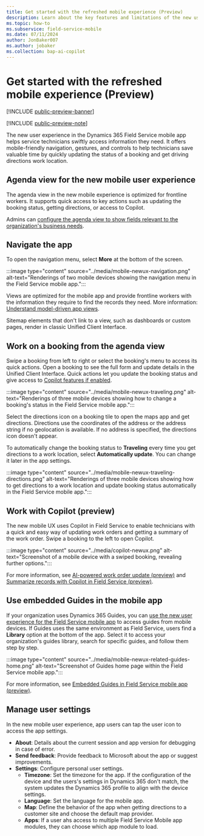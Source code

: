 ```yaml
---
title: Get started with the refreshed mobile experience (Preview)
description: Learn about the key features and limitations of the new user experience for the Dynamics 365 Field Service mobile app.
ms.topic: how-to
ms.subservice: field-service-mobile
ms.date: 07/11/2024
author: JonBaker007
ms.author: jobaker
ms.collection: bap-ai-copilot 
---
```


# Get started with the refreshed mobile experience (Preview)

[!INCLUDE [public-preview-banner](../../includes/public-preview-banner.md)]

[!INCLUDE [public-preview-note](../../includes/public-preview-note.md)]

The new user experience in the Dynamics 365 Field Service mobile app helps service technicians swiftly access information they need. It offers mobile-friendly navigation, gestures, and controls to help technicians save valuable time by quickly updating the status of a booking and get driving directions work location.

## Agenda view for the new mobile user experience

The agenda view in the new mobile experience is optimized for frontline workers. It supports quick access to key actions such as updating the booking status, getting directions, or access to Copilot.

Admins can [configure the agenda view to show fields relevant to the organization's business needs](customize-booking-calendar.md#new-mobile-uxtabvnext).

## Navigate the app

To open the navigation menu, select **More** at the bottom of the screen.

:::image type="content" source="../media/mobile-newux-navigation.png" alt-text="Renderings of two mobile devices showing the navigation menu in the Field Service mobile app.":::

Views are optimized for the mobile app and provide frontline workers with the information they require to find the records they need. More information: [Understand model-driven app views](/power-apps/maker/model-driven-apps/create-edit-views).

Sitemap elements that don't link to a view, such as dashboards or custom pages, render in classic Unified Client Interface.

## Work on a booking from the agenda view

Swipe a booking from left to right or select the booking's menu to access its quick actions. Open a booking to see the full form and update details in the Unified Client Interface. Quick actions let you update the booking status and give access to [Copilot features if enabled](set-up-field-service-mobile.md#turn-on-features-for-the-refreshed-experience).

:::image type="content" source="../media/mobile-newux-traveling.png" alt-text="Renderings of three mobile devices showing how to change a booking's status in the Field Service mobile app.":::

Select the directions icon on a booking tile to open the maps app and get directions. Directions use the coordinates of the address or the address string if no geolocation is available. If no address is specified, the directions icon doesn't appear.

To automatically change the booking status to **Traveling** every time you get directions to a work location, select **Automatically update**. You can change it later in the app settings.

:::image type="content" source="../media/mobile-newux-traveling-directions.png" alt-text="Renderings of three mobile devices showing how to get directions to a work location and update booking status automatically in the Field Service mobile app.":::

## Work with Copilot (preview)

The new mobile UX uses Copilot in Field Service to enable technicians with a quick and easy way of updating work orders and getting a summary of the work order. Swipe a booking to the left to open Copilot.

:::image type="content" source="../media/copilot-newux.png" alt-text="Screenshot of a mobile device with a swiped booking, revealing further options.":::

For more information, see [AI-powered work order update (preview)](../work-order-update.md) and [Summarize records with Copilot in Field Service (preview)](../work-order-recap.md).

## Use embedded Guides in the mobile app

If your organization uses Dynamics 365 Guides, you can [use the new user experience for the Field Service mobile app](set-up-field-service-mobile.md) to access guides from mobile devices. If Guides uses the same environment as Field Service, users find a **Library** option at the bottom of the app. Select it to access your organization's guides library, search for specific guides, and follow them step by step.

:::image type="content" source="../media/mobile-newux-related-guides-home.png" alt-text="Screenshot of Guides home page within the Field Service mobile app.":::

For more information, see [Embedded Guides in Field Service mobile app (preview)](/dynamics365/mixed-reality/guides/admin-connect-field-service-mobile).

## Manage user settings

In the new mobile user experience, app users can tap the user icon to access the app settings.

- **About**: Details about the current session and app version for debugging in case of error.
- **Send feedback**: Provide feedback to Microsoft about the app or suggest improvements.
- **Settings**: Configure personal user settings.
  - **Timezone**: Set the timezone for the app. If the configuration of the device and the users's settings in Dynamics 365 don't match, the system updates the Dynamics 365 profile to align with the device settings.
  - **Language**: Set the language for the mobile app.
  - **Map**: Define the behavior of the app when getting directions to a customer site and choose the default map provider.
  - **Apps**: If a user ahs access to multiple Field Service Mobile app modules, they can choose which app module to load.

